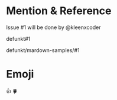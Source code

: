 # Mention & Reference
Issue #1 will be done by @kleenxcoder

defunkt#1

defunkt/mardown-samples/#1

# Emoji
:+1: 🍀
